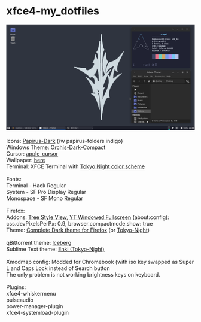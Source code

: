 # xfce4-my_dotfiles
<img src="screenshot.png" width="550" height="" > <br> <br>
Icons: <a href="https://github.com/PapirusDevelopmentTeam/papirus-icon-theme">Papirus-Dark</a> (/w papirus-folders indigo) <br>
Windows Theme: <a href="https://github.com/vinceliuice/Orchis-theme">Orchis-Dark-Compact</a>  <br> 
Cursor: <a href="https://github.com/ful1e5/apple_cursor">apple_cursor</a>  <br>
Wallpaper: <a href="wallpaper.png">here</a>  <br>
Terminal: XFCE Terminal with <a href="https://github.com/HexyHack/tokyo-night-xfce-terminal">Tokyo Night color scheme</a> <br> <br>
Fonts: <br>
Terminal - Hack Regular <br>
System - SF Pro Display Regular <br>
Monospace - SF Mono Regular <br> <br>
Firefox: <br>
Addons: <a href="https://addons.mozilla.org/en-US/firefox/addon/youtube-window-fullscreen/">Tree Style View</a>, <a href="https://addons.mozilla.org/en-US/firefox/addon/tree-style-tab/">YT Windowed Fullscreen</a>
(about:config): css.devPixelsPerPx: 0.9, browser.compactmode.show: true <br>
Theme: <a href="https://addons.mozilla.org/en-US/firefox/addon/complete-black-theme-for-firef">Complete Dark theme for Firefox</a> (or <a href="https://addons.mozilla.org/en-US/firefox/addon/tokyonight_vim/">Tokyo-Night</a>) <br> <br>
qBittorrent theme: <a href="https://github.com/maboroshin/qBittorrentDarktheme">Iceberg</a> <br>
Sublime Text theme: <a href="https://github.com/enkia/enki-theme">Enki (Tokyo-Night)</a> <br> <br>
Xmodmap config: Modded for Chromebook (with iso key swapped as Super L and Caps Lock instead of Search button<br>
The only problem is not working brightness keys on keyboard.
<br> <br> 
Plugins: <br>
xfce4-whiskermenu <br>
pulseaudio <br>
power-manager-plugin <br>
xfce4-systemload-plugin <br>
